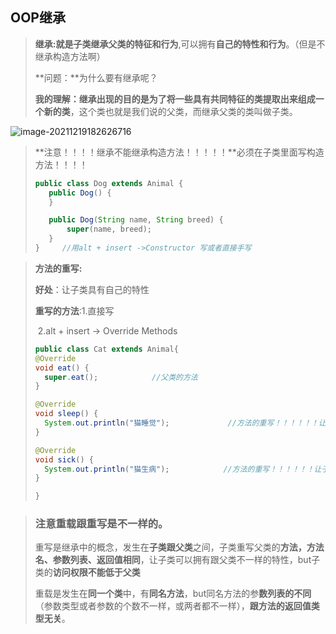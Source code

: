 <h2>OOP继承</h2>

>**<b>继承</b>:**就是子类**继承父类的特征和行为**,可以拥有**自己的特性和行为**。（但是不继承构造方法啊）
>
>**问题：**为什么要有继承呢？
>
>**我的理解：**继承出现的目的是为了将一些**具有共同特征的类提取出来组成一个新的类**，这个类也就是我们说的父类，而继承父类的类叫做子类。

![image-20211219182626716](C:\Users\lenovo\AppData\Roaming\Typora\typora-user-images\image-20211219182626716.png)

>**注意！！！！继承不能继承构造方法！！！！！**必须在子类里面写构造方法！！！！
>
>```java
>public class Dog extends Animal {
>    public Dog() {
>    }
>
>    public Dog(String name, String breed) {
>        super(name, breed);
>    }   
>}     //用alt + insert ->Constructor 写或者直接手写
>```
>
>



>**方法的重写:**
>
>**好处**：让子类具有自己的特性
>
>**重写的方法**:1.直接写
>
>​                    2.alt + insert  -> Override Methods
>
>```java
>public class Cat extends Animal{
>@Override
>void eat() { 
>   super.eat();            //父类的方法                                          
>}
>
>@Override
>void sleep() {
>   System.out.println("猫睡觉");             //方法的重写！！！！！！让子类具有自己的特性
>}
>
>@Override
>void sick() {
>   System.out.println("猫生病");            //方法的重写！！！！！！让子类具有自己的特性
>}
>
>}
>
>```
>

> <h3>注意重载跟重写是不一样的。</h3>
>
> 重写是继承中的概念，发生在**子类跟父类**之间，子类重写父类的**方法，方法名、参数列表、返回值相同**，让子类可以拥有跟父类不一样的特性，but子类的**访问权限不能低于父类**
>
> 重载是发生在**同一个类**中，有**同名方法**，but同名方法的参**数列表的不同**（参数类型或者参数的个数不一样，或两者都不一样），**跟方法的返回值类型无关**。

